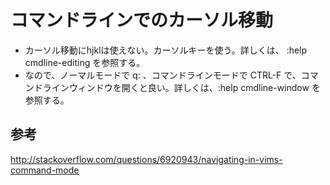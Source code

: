 ﻿# コマンドラインでのカーソル移動

- カーソル移動にhjklは使えない。カーソルキーを使う。詳しくは、 :help cmdline-editing を参照する。
- なので、ノーマルモードで q: 、コマンドラインモードで CTRL-F で、コマンドラインウィンドウを開くと良い。詳しくは、:help cmdline-window を参照する。

## 参考
http://stackoverflow.com/questions/6920943/navigating-in-vims-command-mode

